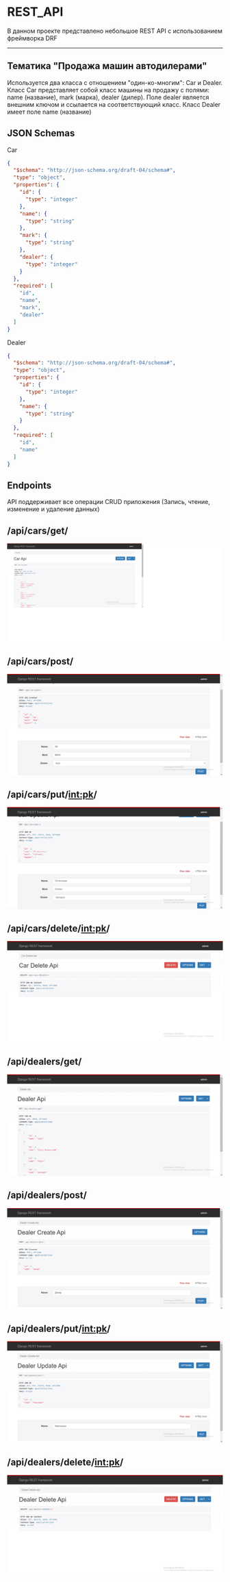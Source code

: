 # REST_API

В данном проекте представлено небольшое REST API с использованием фреймворка DRF
____
## Тематика "Продажа машин автодилерами"
Используется два класса с отношением "один-ко-многим": Car и Dealer.
Класс Car представляет собой класс машины на продажу с полями: name (название), mark (марка), dealer (дилер). Поле dealer является внешним ключом и 
ссылается на соответствующий класс. Класс Dealer имеет поле name (название)
## JSON Schemas
Car
```json
{
  "$schema": "http://json-schema.org/draft-04/schema#",
  "type": "object",
  "properties": {
    "id": {
      "type": "integer"
    },
    "name": {
      "type": "string"
    },
    "mark": {
      "type": "string"
    },
    "dealer": {
      "type": "integer"
    }
  },
  "required": [
    "id",
    "name",
    "mark",
    "dealer"
  ]
}
```
Dealer
```json
{
  "$schema": "http://json-schema.org/draft-04/schema#",
  "type": "object",
  "properties": {
    "id": {
      "type": "integer"
    },
    "name": {
      "type": "string"
    }
  },
  "required": [
    "id",
    "name"
  ]
}
```
## Endpoints
API поддерживает все операции CRUD приложения (Запись, чтение, изменение и удаление данных)
## /api/cars/get/
![Cars_get](https://github.com/KudinovIvan/REST_API_dj/blob/master/assets/cars_get.png)
## /api/cars/post/
![Cars_post](https://github.com/KudinovIvan/REST_API_dj/blob/master/assets/cars_post.png)
## /api/cars/put/<int:pk>/
![Cars_put](https://github.com/KudinovIvan/REST_API_dj/blob/master/assets/cars_put.png)
## /api/cars/delete/<int:pk>/
![Cars_delete](https://github.com/KudinovIvan/REST_API_dj/blob/master/assets/cars_delete.png)
## /api/dealers/get/
![Dealers_get](https://github.com/KudinovIvan/REST_API_dj/blob/master/assets/dealers_get.png)
## /api/dealers/post/
![Dealers_post](https://github.com/KudinovIvan/REST_API_dj/blob/master/assets/dealers_post.png)
## /api/dealers/put/<int:pk>/
![Dealers_put](https://github.com/KudinovIvan/REST_API_dj/blob/master/assets/dealers_put.png)
## /api/dealers/delete/<int:pk>/
![Dealers_delete](https://github.com/KudinovIvan/REST_API_dj/blob/master/assets/dealers_delete.png)
